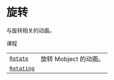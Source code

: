 # 旋转

与旋转相关的动画。

课程

|||
|-|-|
[`Rotate`](manim.animation.rotation.Rotate.html#manim.animation.rotation.Rotate "manim.animation.rotation.Rotate")|旋转 Mobject 的动画。
[`Rotating`](manim.animation.rotation.Rotating.html#manim.animation.rotation.Rotating "manim.animation.rotation.Rotating")|
